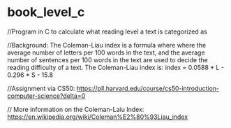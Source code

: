 # book_level_c
//Program in C to calculate what reading level a text is categorized as

//Background: The Coleman-Liau index is a formula where where the average number of letters per 100 words in the text, and the average number of sentences per 100 words in the text are used to decide the reading difficulty of a text. The Coleman-Liau index is: index = 0.0588 * L - 0.296 * S - 15.8


//Assignment via CS50: https://pll.harvard.edu/course/cs50-introduction-computer-science?delta=0

// More information on the Coleman-Laiu Index: https://en.wikipedia.org/wiki/Coleman%E2%80%93Liau_index
